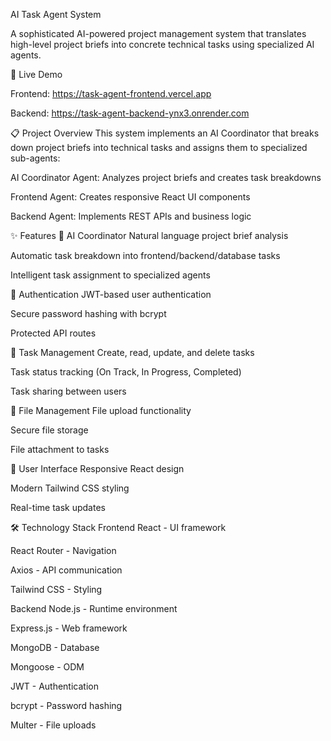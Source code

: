  AI Task Agent System

A sophisticated AI-powered project management system that translates high-level project briefs into concrete technical tasks using specialized AI agents.

 🚀 Live Demo
 
Frontend: https://task-agent-frontend.vercel.app

Backend: https://task-agent-backend-ynx3.onrender.com

📋 Project Overview
This system implements an AI Coordinator that breaks down project briefs into technical tasks and assigns them to specialized sub-agents:

AI Coordinator Agent: Analyzes project briefs and creates task breakdowns

Frontend Agent: Creates responsive React UI components

Backend Agent: Implements REST APIs and business logic

✨ Features
🤖 AI Coordinator
Natural language project brief analysis

Automatic task breakdown into frontend/backend/database tasks

Intelligent task assignment to specialized agents

🔐 Authentication
JWT-based user authentication

Secure password hashing with bcrypt

Protected API routes

📝 Task Management
Create, read, update, and delete tasks

Task status tracking (On Track, In Progress, Completed)

Task sharing between users

📁 File Management
File upload functionality

Secure file storage

File attachment to tasks

🎨 User Interface
Responsive React design

Modern Tailwind CSS styling

Real-time task updates

🛠️ Technology Stack
Frontend
React - UI framework

React Router - Navigation

Axios - API communication

Tailwind CSS - Styling

Backend
Node.js - Runtime environment

Express.js - Web framework

MongoDB - Database

Mongoose - ODM

JWT - Authentication

bcrypt - Password hashing

Multer - File uploads
